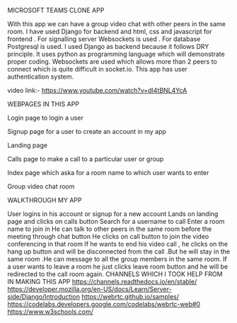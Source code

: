 MICROSOFT TEAMS CLONE APP

With this app we can have a group video chat with other peers in the same room.
I have used Django for backend and html, css and javascript for frontend . For signalling server Websockets is used . For database Postgresql is used.
I used Django as backend because it follows DRY principle. It uses python as programming language which will demonstrate proper coding.
Websockets are used which allows more than 2 peers to connect which is quite difficult in socket.io.
This app has user authentication system.

video link:- https://www.youtube.com/watch?v=dI4tBNL4YcA

WEBPAGES IN THIS APP

Login page to login a user 

Signup page for a user to create an account in my app

Landing page 

Calls page to make a call to a particular user or group

Index page which aska for a room name to which user wants to enter

Group video chat room

WALKTHROUGH MY APP

User logins in his account or signup for a new account
Lands on landing page and clicks on calls button
Search for a username to call
Enter a room name to join in
He can talk to other peers in the same room before the meeting through chat button
He clicks on call button to join the video conferencing in that room
If he wants to end his video call  , he clicks on the hang up button and will be disconnected from the call .But he will stay in the same room .He can message to all the group members in the same room.
If a user wants to leave a room he just clicks leave room button and he will be redirected to the call room again.
CHANNELS WHICH I TOOK HELP FROM IN MAKING THIS APP
https://channels.readthedocs.io/en/stable/
https://developer.mozilla.org/en-US/docs/Learn/Server-side/Django/Introduction
https://webrtc.github.io/samples/
https://codelabs.developers.google.com/codelabs/webrtc-web#0
https://www.w3schools.com/

